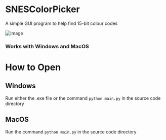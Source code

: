 # SNESColorPicker
A simple GUI program to help find 15-bit colour codes

![image](https://github.com/robhoma/SNESColorPicker/assets/65687398/724a7f78-2b20-44dc-b16e-2a36518a0893)

### Works with Windows and MacOS

# How to Open
## Windows
Run either the .exe file or the command `python main.py` in the source code directory

## MacOS
Run the command `python main.py` in the source code directory
